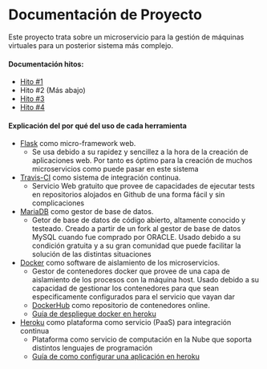 # Documentación de Proyecto

Este proyecto trata sobre un microservicio para la gestión de máquinas virtuales para un posterior
sistema más complejo.

#### Documentación hitos:

- [Hito #1](https://github.com/jcpulido97/ProyectoIV/tree/master/doc/ClaseVM.md)
- Hito #2 (Más abajo)
- [Hito #3](https://github.com/jcpulido97/ProyectoIV/tree/master/doc/heroku.md)
- [Hito #4](https://github.com/jcpulido97/ProyectoIV/tree/master/doc/docker.md)



#### Explicación del por qué del uso de cada herramienta

- [Flask](http://flask.pocoo.org/) como micro-framework web.
  - Se usa debido a su rapidez y sencillez a la hora de la creación de aplicaciones web. Por tanto es óptimo para la creación de muchos microservicios como puede pasar en este sistema
- [Travis-CI](https://travis-ci.org) como sistema de integración continua.
  - Servicio Web gratuito que provee de capacidades de ejecutar tests en repositorios alojados en Github de una forma fácil y sin complicaciones
- [MariaDB](https://github.com/MariaDB/server) como gestor de base de datos.
  - Getor de base de datos de código abierto, altamente conocido y testeado. Creado a partir de un fork al gestor de base de datos MySQL cuando fue comprado por ORACLE. Usado debido a su condición gratuita y a su gran comunidad que puede facilitar la solución de las distintas situaciones
- [Docker](https://github.com/docker/cli) como software de aislamiento de los microservicios.
  - Gestor de contenedores docker que provee de una capa de aislamiento de los procesos con la máquina host. Usado debido a su capacidad de gestionar los contenedores para que sean especificamente configurados para el servicio que vayan dar
  - [DockerHub](https://hub.docker.com/) como repositorio de contenedores online.
  - [Guía de despliegue docker en heroku](https://github.com/jcpulido97/ProyectoIV/tree/master/doc/docker.md)
- [Heroku](https://www.heroku.com/) como plataforma como servicio (PaaS) para integración continua
  - Plataforma como servicio de computación en la Nube que soporta distintos lenguajes de programación
  - [Guía de como configurar una aplicación en heroku](https://github.com/jcpulido97/ProyectoIV/tree/master/doc/heroku.md)

